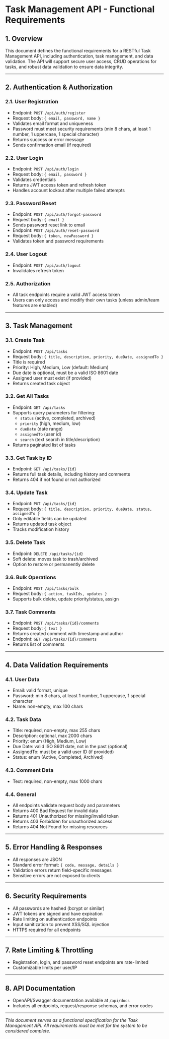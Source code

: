# Task Management API - Functional Requirements

## 1. Overview
This document defines the functional requirements for a RESTful Task Management API, including authentication, task management, and data validation. The API will support secure user access, CRUD operations for tasks, and robust data validation to ensure data integrity.

---

## 2. Authentication & Authorization

### 2.1. User Registration
- Endpoint: `POST /api/auth/register`
- Request body: `{ email, password, name }`
- Validates email format and uniqueness
- Password must meet security requirements (min 8 chars, at least 1 number, 1 uppercase, 1 special character)
- Returns success or error message
- Sends confirmation email (if required)

### 2.2. User Login
- Endpoint: `POST /api/auth/login`
- Request body: `{ email, password }`
- Validates credentials
- Returns JWT access token and refresh token
- Handles account lockout after multiple failed attempts

### 2.3. Password Reset
- Endpoint: `POST /api/auth/forgot-password`
- Request body: `{ email }`
- Sends password reset link to email
- Endpoint: `POST /api/auth/reset-password`
- Request body: `{ token, newPassword }`
- Validates token and password requirements

### 2.4. User Logout
- Endpoint: `POST /api/auth/logout`
- Invalidates refresh token

### 2.5. Authorization
- All task endpoints require a valid JWT access token
- Users can only access and modify their own tasks (unless admin/team features are enabled)

---

## 3. Task Management

### 3.1. Create Task
- Endpoint: `POST /api/tasks`
- Request body: `{ title, description, priority, dueDate, assignedTo }`
- Title is required
- Priority: High, Medium, Low (default: Medium)
- Due date is optional, must be a valid ISO 8601 date
- Assigned user must exist (if provided)
- Returns created task object

### 3.2. Get All Tasks
- Endpoint: `GET /api/tasks`
- Supports query parameters for filtering:
  - `status` (active, completed, archived)
  - `priority` (high, medium, low)
  - `dueDate` (date range)
  - `assignedTo` (user id)
  - `search` (text search in title/description)
- Returns paginated list of tasks

### 3.3. Get Task by ID
- Endpoint: `GET /api/tasks/{id}`
- Returns full task details, including history and comments
- Returns 404 if not found or not authorized

### 3.4. Update Task
- Endpoint: `PUT /api/tasks/{id}`
- Request body: `{ title, description, priority, dueDate, status, assignedTo }`
- Only editable fields can be updated
- Returns updated task object
- Tracks modification history

### 3.5. Delete Task
- Endpoint: `DELETE /api/tasks/{id}`
- Soft delete: moves task to trash/archived
- Option to restore or permanently delete

### 3.6. Bulk Operations
- Endpoint: `POST /api/tasks/bulk`
- Request body: `{ action, taskIds, updates }`
- Supports bulk delete, update priority/status, assign

### 3.7. Task Comments
- Endpoint: `POST /api/tasks/{id}/comments`
- Request body: `{ text }`
- Returns created comment with timestamp and author
- Endpoint: `GET /api/tasks/{id}/comments`
- Returns list of comments

---

## 4. Data Validation Requirements

### 4.1. User Data
- Email: valid format, unique
- Password: min 8 chars, at least 1 number, 1 uppercase, 1 special character
- Name: non-empty, max 100 chars

### 4.2. Task Data
- Title: required, non-empty, max 255 chars
- Description: optional, max 2000 chars
- Priority: enum (High, Medium, Low)
- Due Date: valid ISO 8601 date, not in the past (optional)
- AssignedTo: must be a valid user ID (if provided)
- Status: enum (Active, Completed, Archived)

### 4.3. Comment Data
- Text: required, non-empty, max 1000 chars

### 4.4. General
- All endpoints validate request body and parameters
- Returns 400 Bad Request for invalid data
- Returns 401 Unauthorized for missing/invalid token
- Returns 403 Forbidden for unauthorized access
- Returns 404 Not Found for missing resources

---

## 5. Error Handling & Responses
- All responses are JSON
- Standard error format: `{ code, message, details }`
- Validation errors return field-specific messages
- Sensitive errors are not exposed to clients

---

## 6. Security Requirements
- All passwords are hashed (bcrypt or similar)
- JWT tokens are signed and have expiration
- Rate limiting on authentication endpoints
- Input sanitization to prevent XSS/SQL injection
- HTTPS required for all endpoints

---

## 7. Rate Limiting & Throttling
- Registration, login, and password reset endpoints are rate-limited
- Customizable limits per user/IP

---

## 8. API Documentation
- OpenAPI/Swagger documentation available at `/api/docs`
- Includes all endpoints, request/response schemas, and error codes

---

*This document serves as a functional specification for the Task Management API. All requirements must be met for the system to be considered complete.*
